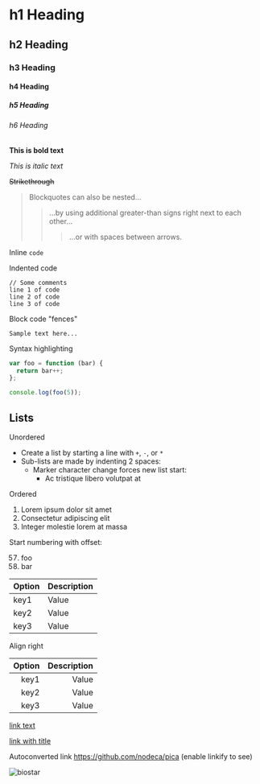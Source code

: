 # h1 Heading 
## h2 Heading
### h3 Heading
#### h4 Heading
##### h5 Heading
###### h6 Heading


**This is bold text**

*This is italic text*

~~Strikethrough~~



> Blockquotes can also be nested...
>> ...by using additional greater-than signs right next to each other...
> > > ...or with spaces between arrows.


Inline `code`

Indented code

    // Some comments
    line 1 of code
    line 2 of code
    line 3 of code


Block code "fences"

```
Sample text here...
```

Syntax highlighting

``` js
var foo = function (bar) {
  return bar++;
};

console.log(foo(5));
```

## Lists

Unordered

+ Create a list by starting a line with `+`, `-`, or `*`
+ Sub-lists are made by indenting 2 spaces:
  - Marker character change forces new list start:
    * Ac tristique libero volutpat at

Ordered

1. Lorem ipsum dolor sit amet
2. Consectetur adipiscing elit
3. Integer molestie lorem at massa


Start numbering with offset:

57. foo
1. bar

| Option | Description |
| ------ | ----------- |
| key1   | Value |
| key2 | Value |
| key3    | Value |


Align right

| Option | Description |
| ------:| -----------:|
| key1   | Value |
| key2 | Value |
| key3    | Value |



[link text](http://dev.nodeca.com)

[link with title](http://nodeca.github.io/pica/demo/ "title text!")

Autoconverted link https://github.com/nodeca/pica (enable linkify to see)

![biostar](https://raw.githubusercontent.com/ialbert/biostar-central/biostar2016/biostar/static/favicon.ico)
 
